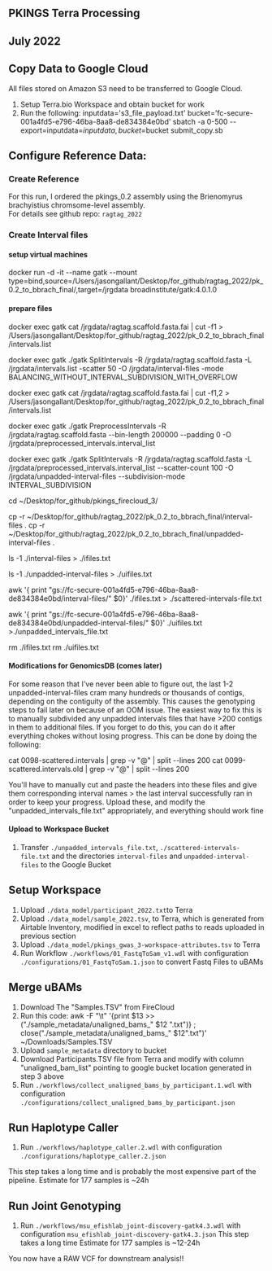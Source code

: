 ## PKINGS Terra Processing
## July 2022

## Copy Data to Google Cloud

All files stored on Amazon S3 need to be transferred to Google Cloud.
1. Setup Terra.bio Workspace and obtain bucket for work
2. Run the following:
  inputdata='s3_file_payload.txt'
  bucket='fc-secure-001a4fd5-e796-46ba-8aa8-de834384e0bd'
  sbatch -a 0-500 --export=inputdata=$inputdata,bucket=$bucket submit_copy.sb


## Configure Reference Data:

### Create Reference

For this run, I ordered the pkings_0.2 assembly using the Brienomyrus brachyistius chromsome-level assembly.  
For details see github repo:
`ragtag_2022`

### Create Interval files

#### setup virtual machines
docker run -d -it --name gatk --mount type=bind,source=/Users/jasongallant/Desktop/for_github/ragtag_2022/pk_0.2_to_bbrach_final/,target=/jrgdata broadinstitute/gatk:4.0.1.0

#### prepare files

docker exec gatk cat /jrgdata/ragtag.scaffold.fasta.fai | cut -f1 > /Users/jasongallant/Desktop/for_github/ragtag_2022/pk_0.2_to_bbrach_final/intervals.list

docker exec gatk ./gatk SplitIntervals -R /jrgdata/ragtag.scaffold.fasta -L /jrgdata/intervals.list -scatter 50 -O /jrgdata/interval-files -mode BALANCING_WITHOUT_INTERVAL_SUBDIVISION_WITH_OVERFLOW

docker exec gatk cat /jrgdata/ragtag.scaffold.fasta.fai  | cut -f1,2 > /Users/jasongallant/Desktop/for_github/ragtag_2022/pk_0.2_to_bbrach_final/intervals.list

docker exec gatk ./gatk PreprocessIntervals -R /jrgdata/ragtag.scaffold.fasta --bin-length 200000 --padding 0 -O /jrgdata/preprocessed_intervals.interval_list

docker exec gatk ./gatk SplitIntervals -R /jrgdata/ragtag.scaffold.fasta -L /jrgdata/preprocessed_intervals.interval_list --scatter-count 100 -O /jrgdata/unpadded-interval-files --subdivision-mode INTERVAL_SUBDIVISION

cd ~/Desktop/for_github/pkings_firecloud_3/

cp -r ~/Desktop/for_github/ragtag_2022/pk_0.2_to_bbrach_final/interval-files .
cp -r ~/Desktop/for_github/ragtag_2022/pk_0.2_to_bbrach_final/unpadded-interval-files .

ls -1 ./interval-files > ./ifiles.txt

ls -1 ./unpadded-interval-files > ./uifiles.txt

awk '{ print "gs://fc-secure-001a4fd5-e796-46ba-8aa8-de834384e0bd/interval-files/" $0}' ./ifiles.txt > ./scattered-intervals-file.txt

awk '{ print "gs://fc-secure-001a4fd5-e796-46ba-8aa8-de834384e0bd/unpadded-interval-files/" $0}' ./uifiles.txt >./unpadded_intervals_file.txt

rm ./ifiles.txt
rm ./uifiles.txt

#### Modifications for GenomicsDB (comes later)

For some reason that I've never been able to figure out, the last 1-2 unpadded-interval-files cram many hundreds or thousands of contigs, depending on the contiguity of the assembly.  This causes the genotyping steps to fail later on because of an OOM issue.  The easiest way to fix this is to manually subdivided any unpadded intervals files that have >200 contigs in them to additional files.  If you forget to do this, you can do it after everything chokes without losing progress.  This can be done by doing the following:

cat 0098-scattered.intervals | grep -v "@" | split --lines 200
cat 0099-scattered.intervals.old | grep -v "@" | split --lines 200

You'll have to manually cut and paste the headers into these files and give them corresponding interval names > the last interval successfully ran in order to keep your progress.  Upload these, and modify the "unpadded_intervals_file.txt" appropriately, and everything should work fine


#### Upload to Workspace Bucket
1. Transfer `./unpadded_intervals_file.txt`, `./scattered-intervals-file.txt` and the directories `interval-files` and `unpadded-interval-files` to the Google Bucket

## Setup Workspace

1. Upload `./data_model/participant_2022.txt`to Terra
2. Upload `./data_model/sample_2022.tsv`, to Terra, which is generated from Airtable Inventory, modified in excel to reflect paths to reads uploaded in previous section
3. Upload `./data_model/pkings_gwas_3-workspace-attributes.tsv` to Terra
4. Run Workflow `./workflows/01_FastqToSam_v1.wdl` with configuration `./configurations/01_FastqToSam.1.json` to convert Fastq Files to uBAMs

## Merge uBAMs
1. Download The "Samples.TSV" from FireCloud
2. Run this code:
    awk -F "\t" '{print $13 >> ("./sample_metadata/unaligned_bams_" $12 ".txt")} ; close("./sample_metadata/unaligned_bams_" $12".txt")' ~/Downloads/Samples.TSV
3. Upload `sample_metadata` directory to bucket
4. Download Participants.TSV file from Terra and modify with column "unaligned_bam_list" pointing to google bucket location generated in step 3 above
5. Run `./workflows/collect_unaligned_bams_by_participant.1.wdl` with configuration `./configurations/collect_unaligned_bams_by_participant.json`

## Run Haplotype Caller
1. Run `./workflows/haplotype_caller.2.wdl` with configuration `./configurations/haplotype_caller.2.json`

This step takes a long time and is probably the most expensive part of the pipeline.  Estimate for 177 samples is ~24h

## Run Joint Genotyping
1. Run `./workflows/msu_efishlab_joint-discovery-gatk4.3.wdl` with configuration `msu_efishlab_joint-discovery-gatk4.3.json`
This step takes a long time Estimate for 177 samples is ~12-24h

You now have a RAW VCF for downstream analysis!!
